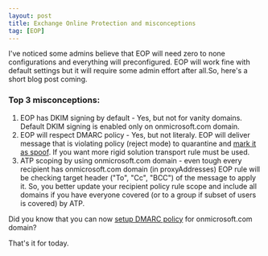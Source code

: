 ```yaml
---
layout: post
title: Exchange Online Protection and misconceptions
tag: [EOP]
---
```



I've noticed some admins believe that EOP will need zero to none configurations and everything will preconfigured. EOP will work fine with default settings but it will require some admin effort after all.So, here's a short blog post coming.

### Top 3 misconceptions:
1. EOP has DKIM signing by default - Yes, but not for vanity domains. Default DKIM signing is enabled only on onmicrosoft.com domain.
2. EOP will respect DMARC policy - Yes, but not literaly. EOP will deliver message that is violating policy (reject mode) to quarantine and [mark it as spoof](https://learn.microsoft.com/en-us/microsoft-365/security/office-365-security/use-dmarc-to-validate-email?view=o365-worldwide#how-microsoft-365-handles-inbound-email-that-fails-dmarc). If you want more rigid solution transport rule must be used.
3. ATP  scoping by using onmicrosoft.com domain - even tough every recipient has onmicrosoft.com domain (in proxyAddresses) EOP rule will be checking target header ("To", "Cc", "BCC") of the message to apply it. So, you better update your recipient policy rule scope and include all domains if you have everyone covered (or to a group if subset of users is covered) by ATP.

Did you know that you can now [setup DMARC policy](https://learn.microsoft.com/en-us/microsoft-365/security/office-365-security/use-dmarc-to-validate-email?view=o365-worldwide#set-up-dmarc-for-outbound-mail-from-microsoft-365) for onmicrosoft.com domain?

That's it for today.
